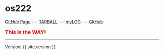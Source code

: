 # os222

[GitHub Page](https://daffafaizan.github.io/os222/) ---
[TARBALL](SandBox/daffafaizan.tar.xz) ---
[myLOG](TXT/mylog.txt) ---
[GitHub](https://github.com/daffafaizan/os222/)
<br><br>
<span style="color:red; font-weight:bold; font-size:larger;">This is the WAY!</span>
<hr>
Version: {{ site.version }}
